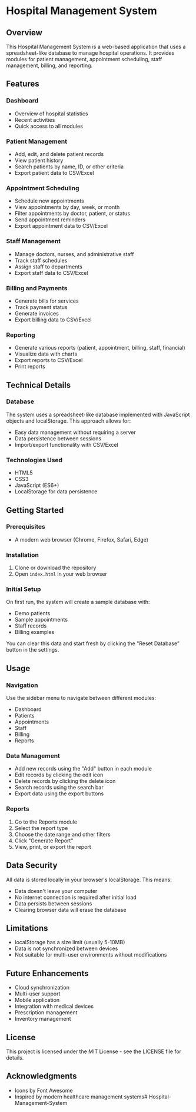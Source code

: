 # Hospital Management System

## Overview
This Hospital Management System is a web-based application that uses a spreadsheet-like database to manage hospital operations. It provides modules for patient management, appointment scheduling, staff management, billing, and reporting.

## Features

### Dashboard
- Overview of hospital statistics
- Recent activities
- Quick access to all modules

### Patient Management
- Add, edit, and delete patient records
- View patient history
- Search patients by name, ID, or other criteria
- Export patient data to CSV/Excel

### Appointment Scheduling
- Schedule new appointments
- View appointments by day, week, or month
- Filter appointments by doctor, patient, or status
- Send appointment reminders
- Export appointment data to CSV/Excel

### Staff Management
- Manage doctors, nurses, and administrative staff
- Track staff schedules
- Assign staff to departments
- Export staff data to CSV/Excel

### Billing and Payments
- Generate bills for services
- Track payment status
- Generate invoices
- Export billing data to CSV/Excel

### Reporting
- Generate various reports (patient, appointment, billing, staff, financial)
- Visualize data with charts
- Export reports to CSV/Excel
- Print reports

## Technical Details

### Database
The system uses a spreadsheet-like database implemented with JavaScript objects and localStorage. This approach allows for:
- Easy data management without requiring a server
- Data persistence between sessions
- Import/export functionality with CSV/Excel

### Technologies Used
- HTML5
- CSS3
- JavaScript (ES6+)
- LocalStorage for data persistence

## Getting Started

### Prerequisites
- A modern web browser (Chrome, Firefox, Safari, Edge)

### Installation
1. Clone or download the repository
2. Open `index.html` in your web browser

### Initial Setup
On first run, the system will create a sample database with:
- Demo patients
- Sample appointments
- Staff records
- Billing examples

You can clear this data and start fresh by clicking the "Reset Database" button in the settings.

## Usage

### Navigation
Use the sidebar menu to navigate between different modules:
- Dashboard
- Patients
- Appointments
- Staff
- Billing
- Reports

### Data Management
- Add new records using the "Add" button in each module
- Edit records by clicking the edit icon
- Delete records by clicking the delete icon
- Search records using the search bar
- Export data using the export buttons

### Reports
1. Go to the Reports module
2. Select the report type
3. Choose the date range and other filters
4. Click "Generate Report"
5. View, print, or export the report

## Data Security
All data is stored locally in your browser's localStorage. This means:
- Data doesn't leave your computer
- No internet connection is required after initial load
- Data persists between sessions
- Clearing browser data will erase the database

## Limitations
- localStorage has a size limit (usually 5-10MB)
- Data is not synchronized between devices
- Not suitable for multi-user environments without modifications

## Future Enhancements
- Cloud synchronization
- Multi-user support
- Mobile application
- Integration with medical devices
- Prescription management
- Inventory management

## License
This project is licensed under the MIT License - see the LICENSE file for details.

## Acknowledgments
- Icons by Font Awesome
- Inspired by modern healthcare management systems#   H o s p i t a l - M a n a g e m e n t - S y s t e m  
 